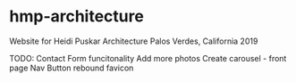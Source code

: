 # hmp-architecture

Website for Heidi Puskar Architecture
Palos Verdes, California
2019

TODO: Contact Form funcitonality
      Add more photos
      Create carousel - front page
      Nav Button rebound
      favicon